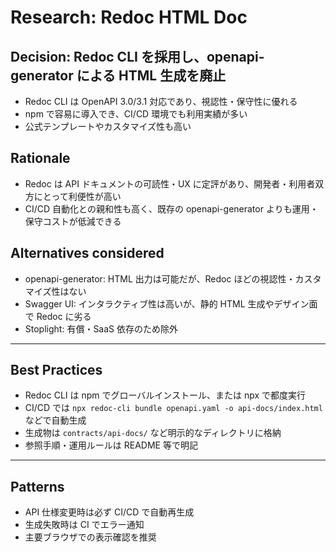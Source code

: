 # Research: Redoc HTML Doc

## Decision: Redoc CLI を採用し、openapi-generator による HTML 生成を廃止

- Redoc CLI は OpenAPI 3.0/3.1 対応であり、視認性・保守性に優れる
- npm で容易に導入でき、CI/CD 環境でも利用実績が多い
- 公式テンプレートやカスタマイズ性も高い

## Rationale

- Redoc は API ドキュメントの可読性・UX に定評があり、開発者・利用者双方にとって利便性が高い
- CI/CD 自動化との親和性も高く、既存の openapi-generator よりも運用・保守コストが低減できる

## Alternatives considered

- openapi-generator: HTML 出力は可能だが、Redoc ほどの視認性・カスタマイズ性はない
- Swagger UI: インタラクティブ性は高いが、静的 HTML 生成やデザイン面で Redoc に劣る
- Stoplight: 有償・SaaS 依存のため除外

---

## Best Practices

- Redoc CLI は npm でグローバルインストール、または npx で都度実行
- CI/CD では `npx redoc-cli bundle openapi.yaml -o api-docs/index.html` などで自動生成
- 生成物は `contracts/api-docs/` など明示的なディレクトリに格納
- 参照手順・運用ルールは README 等で明記

---

## Patterns

- API 仕様変更時は必ず CI/CD で自動再生成
- 生成失敗時は CI でエラー通知
- 主要ブラウザでの表示確認を推奨
